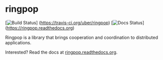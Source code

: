 # ringpop
[![Build Status](https://travis-ci.org/uber/ringpop.svg?branch=v9.x.x)] (https://travis-ci.org/uber/ringpop) [![Docs Status](https://readthedocs.org/projects/ringpop/badge/?version=latest)] (https://ringpop.readthedocs.org)

Ringpop is a library that brings cooperation and coordination to distributed applications.

Interested? Read the docs at [ringpop.readthedocs.org](https://ringpop.readthedocs.org).
